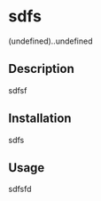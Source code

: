 # sdfs

  (undefined)..undefined

  ## Description
  
  sdfsf
 
  ## Installation
 
  sdfs
  
  ## Usage
 
  sdfsfd


